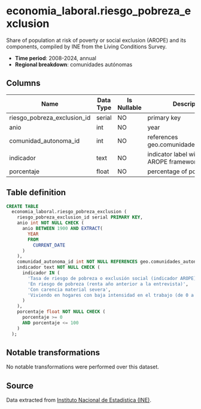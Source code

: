 # economia_laboral.riesgo_pobreza_exclusion

Share of population at risk of poverty or social exclusion (AROPE) and its components, compiled by INE from the Living Conditions Survey.

- **Time period**: 2008-2024, annual
- **Regional breakdown**: comunidades autónomas

## Columns

| Name | Data Type | Is Nullable | Description |
| --- | --- | --- | --- |
| riesgo_pobreza_exclusion_id | serial | NO | primary key |
| anio | int | NO | year |
| comunidad_autonoma_id | int | NO | references geo.comunidades_autonomas |
| indicador | text | NO | indicator label within the AROPE framework |
| porcentaje | float | NO | percentage of population |

## Table definition

```sql
CREATE TABLE
  economia_laboral.riesgo_pobreza_exclusion (
    riesgo_pobreza_exclusion_id serial PRIMARY KEY,
    anio int NOT NULL CHECK (
      anio BETWEEN 1900 AND EXTRACT(
        YEAR
        FROM
          CURRENT_DATE
      )
    ),
    comunidad_autonoma_id int NOT NULL REFERENCES geo.comunidades_autonomas (comunidad_autonoma_id),
    indicador text NOT NULL CHECK (
      indicador IN (
        'Tasa de riesgo de pobreza o exclusión social (indicador AROPE)',
        'En riesgo de pobreza (renta año anterior a la entrevista)',
        'Con carencia material severa',
        'Viviendo en hogares con baja intensidad en el trabajo (de 0 a 59 años)'
      )
    ),
    porcentaje float NOT NULL CHECK (
      porcentaje >= 0
      AND porcentaje <= 100
    )
  );
```

## Notable transformations
No notable transformations were performed over this dataset.

## Source
Data extracted from <a href="https://www.ine.es/jaxiT3/Tabla.htm?t=10011" target="_blank">Instituto Nacional de Estadística (INE)</a>.